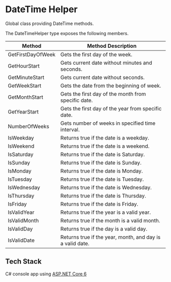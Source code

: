 # DateTime Helper

Global class providing DateTime methods.

The DateTimeHelper type exposes the following members.

| Method            | Method Description                                        |
| ----------------- | --------------------------------------------------------- |
| GetFirstDayOfWeek | Gets the first day of the week.                           |
| GetHourStart      | Gets current date without minutes and seconds.            |
| GetMinuteStart    | Gets current date without seconds.                        |
| GetWeekStart      | Gets the date from the beginning of week.                 |
| GetMonthStart     | Gets the first day of the month from specific date.       |
| GetYearStart      | Gets the first day of the year from specific date.        |
| NumberOfWeeks     | Gets number of weeks in specified time interval.          |
| IsWeekday         | Returns true if the date is a weekday.                    |
| IsWeekend         | Returns true if the date is a weekend.                    |
| IsSaturday        | Returns true if the date is Saturday.                     |
| IsSunday          | Returns true if the date is Sunday.                       |
| IsMonday          | Returns true if the date is Monday.                       |
| IsTuesday         | Returns true if the date is Tuesday.                      |
| IsWednesday       | Returns true if the date is Wednesday.                    |
| IsThursday        | Returns true if the date is Thursday.                     |
| IsFriday          | Returns true if the date is Friday.                       |
| IsValidYear       | Returns true if the year is a valid year.                 |
| IsValidMonth      | Returns true if the month is a valid month.               |
| IsValidDay        | Returns true if the day is a valid day.                   |
| IsValidDate       | Returns true if the year, month, and day is a valid date. |

## Tech Stack

C# console app using [ASP.NET Core 6](https://dotnet.microsoft.com/en-us/download/dotnet/6.0)

